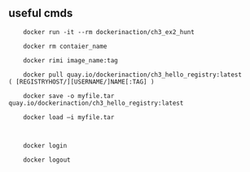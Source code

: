 ## useful cmds

        docker run -it --rm dockerinaction/ch3_ex2_hunt

        docker rm contaier_name

        docker rimi image_name:tag 

        docker pull quay.io/dockerinaction/ch3_hello_registry:latest         ( [REGISTRYHOST/][USERNAME/]NAME[:TAG] )

        docker save -o myfile.tar quay.io/dockerinaction/ch3_hello_registry:latest

        docker load –i myfile.tar

        

        docker login

        docker logout

        
